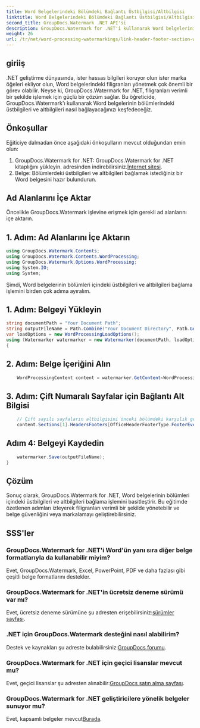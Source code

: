```yaml
---
title: Word Belgelerindeki Bölümdeki Bağlantı Üstbilgisi/Altbilgisi
linktitle: Word Belgelerindeki Bölümdeki Bağlantı Üstbilgisi/Altbilgisi
second_title: GroupDocs.Watermark .NET API'si
description: GroupDocs.Watermark for .NET'i kullanarak Word belgelerinin bölümleri içindeki üstbilgileri ve altbilgileri verimli bir şekilde nasıl bağlayacağınızı öğrenin. Belge yönetimi ve güvenliği.
weight: 26
url: /tr/net/word-processing-watermarkings/link-header-footer-section-word-docs/
---
```

## giriiş
.NET geliştirme dünyasında, ister hassas bilgileri koruyor olun ister marka öğeleri ekliyor olun, Word belgelerindeki filigranları yönetmek çok önemli bir görev olabilir. Neyse ki, GroupDocs.Watermark for .NET, filigranları verimli bir şekilde işlemek için güçlü bir çözüm sağlar. Bu öğreticide, GroupDocs.Watermark'ı kullanarak Word belgelerinin bölümlerindeki üstbilgileri ve altbilgileri nasıl bağlayacağınızı keşfedeceğiz.
## Önkoşullar
Eğiticiye dalmadan önce aşağıdaki önkoşulların mevcut olduğundan emin olun:
1. GroupDocs.Watermark for .NET: GroupDocs.Watermark for .NET kitaplığını yükleyin. adresinden indirebilirsiniz.[İnternet sitesi](https://releases.groupdocs.com/Watermark/net/).
2. Belge: Bölümlerdeki üstbilgileri ve altbilgileri bağlamak istediğiniz bir Word belgesini hazır bulundurun.

## Ad Alanlarını İçe Aktar
Öncelikle GroupDocs.Watermark işlevine erişmek için gerekli ad alanlarını içe aktarın.
## 1. Adım: Ad Alanlarını İçe Aktarın
```csharp
using GroupDocs.Watermark.Contents;
using GroupDocs.Watermark.Contents.WordProcessing;
using GroupDocs.Watermark.Options.WordProcessing;
using System.IO;
using System;
```
Şimdi, Word belgelerinin bölümleri içindeki üstbilgileri ve altbilgileri bağlama işlemini birden çok adıma ayıralım.
## 1. Adım: Belgeyi Yükleyin
```csharp
string documentPath = "Your Document Path";
string outputFileName = Path.Combine("Your Document Directory", Path.GetFileName(documentPath));
var loadOptions = new WordProcessingLoadOptions();
using (Watermarker watermarker = new Watermarker(documentPath, loadOptions))
{
```
## 2. Adım: Belge İçeriğini Alın
```csharp
    WordProcessingContent content = watermarker.GetContent<WordProcessingContent>();
```
## 3. Adım: Çift Numaralı Sayfalar için Bağlantı Alt Bilgisi
```csharp
    // Çift sayılı sayfaların altbilgisini önceki bölümdeki karşılık gelen altbilgiye bağlayın
    content.Sections[1].HeadersFooters[OfficeHeaderFooterType.FooterEven].IsLinkedToPrevious = true;
```
## Adım 4: Belgeyi Kaydedin
```csharp
    watermarker.Save(outputFileName);
}
```

## Çözüm
Sonuç olarak, GroupDocs.Watermark for .NET, Word belgelerinin bölümleri içindeki üstbilgileri ve altbilgileri bağlama işlemini basitleştirir. Bu eğitimde özetlenen adımları izleyerek filigranları verimli bir şekilde yönetebilir ve belge güvenliğini veya markalamayı geliştirebilirsiniz.
## SSS'ler
### GroupDocs.Watermark for .NET'i Word'ün yanı sıra diğer belge formatlarıyla da kullanabilir miyim?
Evet, GroupDocs.Watermark, Excel, PowerPoint, PDF ve daha fazlası gibi çeşitli belge formatlarını destekler.
### GroupDocs.Watermark for .NET'in ücretsiz deneme sürümü var mı?
Evet, ücretsiz deneme sürümüne şu adresten erişebilirsiniz:[sürümler sayfası](https://releases.groupdocs.com/).
### .NET için GroupDocs.Watermark desteğini nasıl alabilirim?
 Destek ve kaynakları şu adreste bulabilirsiniz:[GroupDocs forumu](https://forum.groupdocs.com/c/watermark/19).
### GroupDocs.Watermark for .NET için geçici lisanslar mevcut mu?
 Evet, geçici lisanslar şu adresten alınabilir:[GroupDocs satın alma sayfası](https://purchase.groupdocs.com/temporary-license/).
### GroupDocs.Watermark for .NET geliştiricilere yönelik belgeler sunuyor mu?
 Evet, kapsamlı belgeler mevcut[Burada](https://tutorials.groupdocs.com/Watermark/net/).
